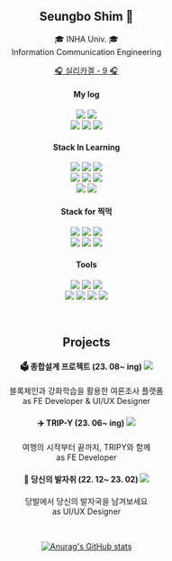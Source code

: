 <div align=center>
  
## Seungbo Shim 🫠
🎓 INHA Univ. 🎓 </br>
Information Communication Engineering </br>

<a href="https://www.youtube.com/watch?v=TfK06QwuiGc">🎧 실리카겔 - 9 🎧</a></br>

#### My log
<a href="https://velog.io/@seungboshim"> <img src="https://img.shields.io/badge/Velog-20C997?style=flat-square&logo=Velog&logoColor=white"/></a>
<a href="https://pedaltodamedal.tistory.com/"> <img src="https://img.shields.io/badge/Tistory-EB531F?style=flat-square&logo=Tistory&logoColor=white"/></a> </br>
<a href="https://www.instagram.com/sngbong__/"> <img src="https://img.shields.io/badge/sngbong__-FF7A00?style=flat-square&logo=instagram&logoColor=white"/></a>
<a href="https://www.instagram.com/shimmy_lab/"> <img src="https://img.shields.io/badge/shimmy_lab-FF0069?style=flat-square&logo=instagram&logoColor=white"/></a>
<a href="https://www.instagram.com/honbapshimmy/"> <img src="https://img.shields.io/badge/honbapshimmy-D300C5?style=flat-square&logo=instagram&logoColor=white"/></a> </br>

#### Stack In Learning
<img src="https://img.shields.io/badge/TypeScript-3178C6?style=flat-square&logo=TypeScript&logoColor=white"/> <img src="https://img.shields.io/badge/Next.js-000000?style=flat-square&logo=Next.js&logoColor=white"/> <img src="https://img.shields.io/badge/tailwindcss-06B6D4?style=flat-square&logo=tailwindcss&logoColor=white"/> </br>
<img src="https://img.shields.io/badge/JavaScript-F7DF1E?style=flat-square&logo=JavaScript&logoColor=white"/> <img src="https://img.shields.io/badge/React-61DAFB?style=flat-square&logo=React&logoColor=white"/> <img src="https://img.shields.io/badge/Recoil-3578E5?style=flat-square&logo=recoil&logoColor=white"/> </br>
<img src="https://img.shields.io/badge/C++-00599C?style=flat-square&logo=cplusplus&logoColor=white"/> <img src="https://img.shields.io/badge/Swift-F05138?style=flat-square&logo=swift&logoColor=white"/>

#### Stack for 찍먹
<img src="https://img.shields.io/badge/OpenCV-5C3EE8?style=flat-square&logo=OpenCV&logoColor=white"/> <img src="https://img.shields.io/badge/Redux-764ABC?style=flat-square&logo=redux&logoColor=white"/> <img src="https://img.shields.io/badge/MySQL-4479A1?style=flat-square&logo=MySQL&logoColor=white"/> </br>
<img src="https://img.shields.io/badge/mongodb-47A248?style=flat-square&logo=mongodb&logoColor=white"/> <img src="https://img.shields.io/badge/Linux-FCC624?style=flat-square&logo=Linux&logoColor=white"/> <img src="https://img.shields.io/badge/VirtualBox-183A61?style=flat-square&logo=virtualbox&logoColor=white"/> </br>

#### Tools
<img src="https://img.shields.io/badge/VS Code-007ACC?style=flat-square&logo=visualstudiocode&logoColor=white"/> <img src="https://img.shields.io/badge/Visual Studio-5C2D91?style=flat-square&logo=visualstudio&logoColor=white"/> <img src="https://img.shields.io/badge/XCode-147EFB?style=flat-square&logo=xcode&logoColor=white"/> </br>
<img src="https://img.shields.io/badge/figma-F24E1E?style=flat-square&logo=figma&logoColor=white"/> <img src="https://img.shields.io/badge/Photoshop-31A8FF?style=flat-square&logo=adobephotoshop&logoColor=white"/> <img src="https://img.shields.io/badge/Illustrator-FF9A00?style=flat-square&logo=adobeillustrator&logoColor=white"/> <img src="https://img.shields.io/badge/Premiere Pro-9999FF?style=flat-square&logo=adobepremierepro&logoColor=white"/> </br>

</br>


## Projects

#### 🗳️ 종합설계 프로젝트 (23. 08~ ing) <a href="https://github.com/Inha-ICE-Capstone"><img src="https://img.shields.io/badge/WEB-61DAFB?style=flat"/></a>
블록체인과 강화학습을 활용한 여론조사 플랫폼 </br>
as FE Developer & UI/UX Designer </br>

#### ✈️ TRIP-Y (23. 06~ ing) <a href="https://github.com/UMC-TRIPY"><img src="https://img.shields.io/badge/WEB-61DAFB?style=flat"/></a>
여행의 시작부터 끝까지, TRIPY와 함께 </br>
as FE Developer </br>

#### 👣 당신의 발자취 (22. 12~ 23. 02) <a href="https://github.com/UMC-Foot-Step" style="text-decoration: none"><img src="https://img.shields.io/badge/ANDROID-3DDC84?style=flat"/></a>
당발에서 당신의 발자국을 남겨보세요 </br>
as UI/UX Designer </br> 

</br>

[![Anurag's GitHub stats](https://github-readme-stats.vercel.app/api?username=seungboshim&theme=vue&count_private=true&show_icons=true)](https://github.com/seungboshim/github-readme-stats)

</div>
